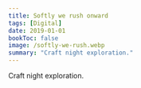 ```yaml
---
title: Softly we rush onward
tags: [Digital]
date: 2019-01-01
bookToc: false
image: /softly-we-rush.webp
summary: "Craft night exploration."
---
```


Craft night exploration.
